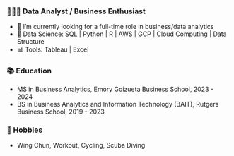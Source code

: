 ### 🧑🏻‍💻 Data Analyst / Business Enthusiast

- 🔭 I’m currently looking for a full-time role in business/data analytics
- 🔨 Data Science: SQL | Python | R | AWS | GCP | Cloud Computing | Data Structure
- 📊 Tools: Tableau | Excel

### 📚 Education
- MS in Business Analytics, Emory Goizueta Business School, 2023 - 2024
- BS in Business Analytics and Information Technology (BAIT), Rutgers Business School, 2019 - 2023

### 🌱 Hobbies
- Wing Chun, Workout, Cycling, Scuba Diving
<!--
**Jayson-Xu-00/Jayson-Xu-00** is a ✨ _special_ ✨ repository because its `README.md` (this file) appears on your GitHub profile.

Here are some ideas to get you started:

- 🔭 I’m currently working on ...
- 🌱 I’m currently learning ...
- 👯 I’m looking to collaborate on ...
- 🤔 I’m looking for help with ...
- 💬 Ask me about ...
- 📫 How to reach me: ...
- 😄 Pronouns: ...
- ⚡ Fun fact: ...
-->
